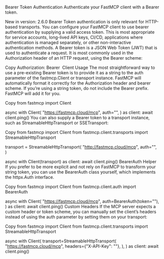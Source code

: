 Bearer Token Authentication
Authenticate your FastMCP client with a Bearer token.

New in version: 2.6.0
Bearer Token authentication is only relevant for HTTP-based transports.
You can configure your FastMCP client to use bearer authentication by supplying a valid access token. This is most appropriate for service accounts, long-lived API keys, CI/CD, applications where authentication is managed separately, or other non-interactive authentication methods.
A Bearer token is a JSON Web Token (JWT) that is used to authenticate a request. It is most commonly used in the Authorization header of an HTTP request, using the Bearer scheme:

Copy
Authorization: Bearer <token>
​
Client Usage
The most straightforward way to use a pre-existing Bearer token is to provide it as a string to the auth parameter of the fastmcp.Client or transport instance. FastMCP will automatically format it correctly for the Authorization header and bearer scheme.
If you’re using a string token, do not include the Bearer prefix. FastMCP will add it for you.

Copy
from fastmcp import Client

async with Client(
    "https://fastmcp.cloud/mcp", 
    auth="<your-token>",
) as client:
    await client.ping()
You can also supply a Bearer token to a transport instance, such as StreamableHttpTransport or SSETransport:

Copy
from fastmcp import Client
from fastmcp.client.transports import StreamableHttpTransport

transport = StreamableHttpTransport(
    "http://fastmcp.cloud/mcp", 
    auth="<your-token>",
)

async with Client(transport) as client:
    await client.ping()
​
BearerAuth Helper
If you prefer to be more explicit and not rely on FastMCP to transform your string token, you can use the BearerAuth class yourself, which implements the httpx.Auth interface.

Copy
from fastmcp import Client
from fastmcp.client.auth import BearerAuth

async with Client(
    "https://fastmcp.cloud/mcp", 
    auth=BearerAuth(token="<your-token>"),
) as client:
    await client.ping()
​
Custom Headers
If the MCP server expects a custom header or token scheme, you can manually set the client’s headers instead of using the auth parameter by setting them on your transport:

Copy
from fastmcp import Client
from fastmcp.client.transports import StreamableHttpTransport

async with Client(
    transport=StreamableHttpTransport(
        "https://fastmcp.cloud/mcp", 
        headers={"X-API-Key": "<your-token>"},
    ),
) as client:
    await client.ping()